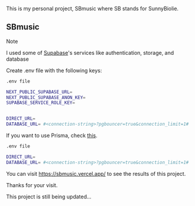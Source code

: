 This is my personal project, SBmusic where SB stands for SunnyBiolie.

## SBmusic

> [!NOTE]
> I used some of [Supabase](https://supabase.com/)'s services like authentication, storage, and database

<!-- First, clone this project to your computer: -->

Create .env file with the following keys:

```bash
.env file

NEXT_PUBLIC_SUPABASE_URL=
NEXT_PUBLIC_SUPABASE_ANON_KEY=
SUPABASE_SERVICE_ROLE_KEY=


DIRECT_URL=
DATABASE_URL= #<connection-string>?pgbouncer=true&connection_limit=1#
```

If you want to use Prisma, check [this](https://supabase.com/partners/integrations/prisma).

```bash
.env file

DIRECT_URL=
DATABASE_URL= #<connection-string>?pgbouncer=true&connection_limit=1#
```

You can visit https://sbmusic.vercel.app/ to see the results of this project.

Thanks for your visit.

This project is still being updated...
